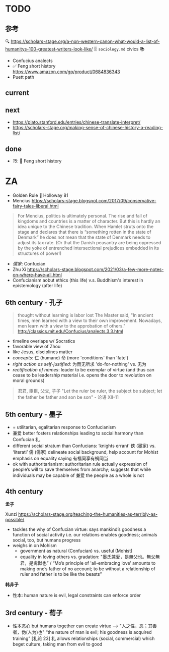 # TODO

## 参考

🔍 https://scholars-stage.org/a-non-western-canon-what-would-a-list-of-humanitys-100-greatest-writers-look-like/
🗄 `sociology.md` civics
📚
* Confucius analects
* ✅ Feng short history https://www.amazon.com/gp/product/0684836343
* Puett path

## current

## next

* https://plato.stanford.edu/entries/chinese-translate-interpret/
* https://scholars-stage.org/making-sense-of-chinese-history-a-reading-list/

## done

* _15_: 📙 Feng short history

# ZA

* Golden Rule 📙 Holloway 81
* Mencius https://scholars-stage.blogspot.com/2017/09/conservative-fairy-tales-liberal.html
>  For Mencius, politics is ultimately personal. The rise and fall of kingdoms and countries is a matter of character. But this is hardly an idea unique to the Chinese tradition. When Hamlet struts onto the stage and declares that there is “something rotten in the state of Denmark” he does not mean that the state of Denmark needs to adjust its tax rate. (Or that the Danish peasantry are being oppressed by the yoke of entrenched intersectional prejudices embedded in its structures of power!)

* _儒家_: Confucian
* Zhu Xi https://scholars-stage.blogspot.com/2021/03/a-few-more-notes-on-where-have-all.html
* Confucianism aobut ethics (this life) v.s. Buddhism's interest in epistemology (after life)

## 6th century - 孔子

> thought without learning is labor lost
> The Master said, "In ancient times, men learned with a view to their own improvement. Nowadays, men learn with a view to the approbation of others." http://classics.mit.edu/Confucius/analects.3.3.html

* timeline overlaps w/ Socratics
* favorable view of Zhou
* like Jesus, disciplines matter
* _concepts_: 仁 (humane) 命 (more 'conditions' than 'fate')
* _right action as self-justified_: 为而无所求 'do-for-nothing' vs. 无为
* _rectification of names_: leader to be exemplar of virtue (and thus can cease to be leadership material i.e. opens the door to revolution on moral grounds)
> 君君, 臣臣, 父父, 子子 "Let the ruler be ruler, the subject be subject; let the father be father and son be son" - 论语 XII-11 

## 5th century - 墨子

* = utilitarian, egalitarian response to Confucianism
* 兼爱 better fosters relationships leading to social harmony than Confucian 礼
* different social stratum than Confucians: ‘knights errant’ 侠 (墨家) vs. ‘literati’ 儒 (儒家) delineate social background, help account for Mohist emphasis on equality saying 有福同享有祸同当
* ok with authoritarianism: authoritarian rule actually expression of people’s will to save themselves from anarchy; suggests that while individuals may be capable of 兼爱 the people as a whole is not

## 4th century 

__孟子__

Xunzi https://scholars-stage.org/teaching-the-humanities-as-terribly-as-possible/

* tackles the why of Confucian virtue: says mankind’s goodness a function of social activity i.e. our relations enables goodness; animals social, too, but humans progress
* weighs in on Mohism
    * government as natural (Confucian) vs. useful (Mohist)
    * equality in loving others vs. gradation:  "墨氏兼愛，是無父也。無父無君，是禽獸也” / “Mo’s principle of 'all-embracing love’ amounts to making one’s father of no account; to be without a relationship of ruler and father is to be like the beasts”

__韩非子__

* 性本: human nature is evil, legal constraints can enforce order

## 3rd century - 荀子

* 性本恶心 but humans together can create virtue —> "人之性，恶；其善者，伪(人为)也"  “the nature of man is evil; his goodness is acquired training” [礼论 23] 礼 allows relationships (social, commercial) which beget culture, taking man from evil to good
